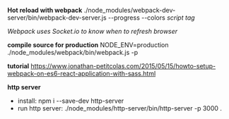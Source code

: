 **Hot reload with webpack**
  ./node_modules/webpack-dev-server/bin/webpack-dev-server.js --progress --colors
*script tag*
  <script src="http://localhost:8080/public/helloWorld.js"></script>
*Webpack uses Socket.io to know when to refresh browser*

**compile source for production**
NODE_ENV=production ./node_modules/webpack/bin/webpack.js -p

**tutorial**
https://www.jonathan-petitcolas.com/2015/05/15/howto-setup-webpack-on-es6-react-application-with-sass.html

**http server**
- install:
  npm i --save-dev http-server
- run http server:
  ./node_modules/http-server/bin/http-server -p 3000 .
